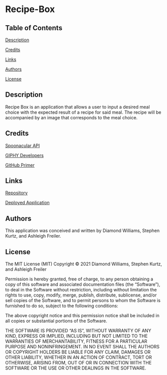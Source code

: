 # Recipe-Box

## Table of Contents

[Description](#description)

[Credits](#credits)

[Links](#links)

[Authors](#authors)

[License](#license)

## Description

Recipe Box is an application that allows a user to input a desired meal choice with the expected result of a recipe for said meal. The recipe will be accompanied by an image that corresponds to the meal choice.

## Credits

[Spoonacular API](https://spoonacular.com/food-api)

[GIPHY Developers](https://developers.giphy.com/)

[GitHub Primer](https://primer.style/)

## Links

[Repository](https://github.com/ARFreiler/Recipe-Box)

[Deployed Application]()

## Authors

This application was conceived and written by Diamond Williams, Stephen Kurtz, and Ashleigh Freiler.

## License

The MIT License (MIT) Copyright © 2021 Diamond Williams, Stephen Kurtz, and Ashleigh Freiler

Permission is hereby granted, free of charge, to any person obtaining a copy of this software and associated documentation files (the “Software”), to deal in the Software without restriction, including without limitation the rights to use, copy, modify, merge, publish, distribute, sublicense, and/or sell copies of the Software, and to permit persons to whom the Software is furnished to do so, subject to the following conditions:

The above copyright notice and this permission notice shall be included in all copies or substantial portions of the Software.

THE SOFTWARE IS PROVIDED “AS IS”, WITHOUT WARRANTY OF ANY KIND, EXPRESS OR IMPLIED, INCLUDING BUT NOT LIMITED TO THE WARRANTIES OF MERCHANTABILITY, FITNESS FOR A PARTICULAR PURPOSE AND NONINFRINGEMENT. IN NO EVENT SHALL THE AUTHORS OR COPYRIGHT HOLDERS BE LIABLE FOR ANY CLAIM, DAMAGES OR OTHER LIABILITY, WHETHER IN AN ACTION OF CONTRACT, TORT OR OTHERWISE, ARISING FROM, OUT OF OR IN CONNECTION WITH THE SOFTWARE OR THE USE OR OTHER DEALINGS IN THE SOFTWARE.
